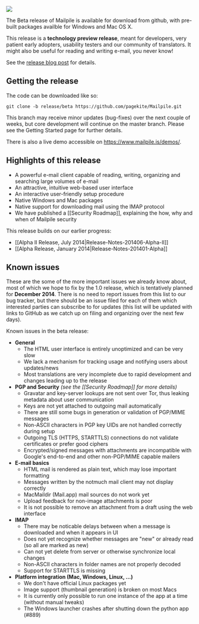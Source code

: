 ![](https://www.mailpile.is/img/logo-275x200.png)

The Beta release of Mailpile is available for download from github, with pre-built packages availble for Windows and Mac OS X.

This release is a **technology preview release**, meant for developers, very patient early adopters, usability testers and our community of translators. It might also be useful for reading and writing e-mail, you never know!

See the [release blog post](https://mailpile.is/blog/2014-09-13_Mailpile_Beta.html) for details.

## Getting the release

The code can be downloaded like so:

    git clone -b release/beta https://github.com/pagekite/Mailpile.git

This branch may receive minor updates (bug-fixes) over the next couple of weeks, but core development will continue on the master branch. Please see the Getting Started page for further details.

There is also a live demo accessible on <https://www.mailpile.is/demos/>.

## Highlights of this release

* A powerful e-mail client capable of reading, writing, organizing and searching large volumes of e-mail
* An attractive, intuitive web-based user interface
* An interactive user-friendly setup procedure
* Native Windows and Mac packages
* Native support for downloading mail using the IMAP protocol
* We have published a [[Security Roadmap]], explaining the how, why and when of Mailpile security

This release builds on our earlier progress:

* [[Alpha II Release, July 2014|Release-Notes-201406-Alpha-II]]
* [[Alpha Release, January 2014|Release-Notes-201401-Alpha]]

## Known issues

These are the some of the more important issues we already know about, most of which we hope to fix by the 1.0 release, which is tentatively planned for **December 2014**. There is no need to report issues from this list to our bug tracker, but there should be an issue filed for each of them which interested parties can subscribe to for updates (this list will be updated with links to GitHub as we catch up on filing and organizing over the next few days).

Known issues in the beta release:

* **General**
   * The HTML user interface is entirely unoptimized and can be very slow
   * We lack a mechanism for tracking usage and notifying users about updates/news
   * Most translations are very incomplete due to rapid development and changes leading up to the release
* **PGP and Security**   *(see the [[Security Roadmap]] for more details)*
   * Gravatar and key-server lookups are not sent over Tor, thus leaking metadata about user communication
   * Keys are not yet attached to outgoing mail automatically
   * There are still some bugs in generation or validation of PGP/MIME messages
   * Non-ASCII characters in PGP key UIDs are not handled correctly during setup
   * Outgoing TLS (HTTPS, STARTTLS) connections do not validate certificates or prefer good ciphers
   * Encrypted/signed messages with attachments are incompatible with Google's end-to-end and other non-PGP/MIME capable mailers
* **E-mail basics**
   * HTML mail is rendered as plain text, which may lose important formatting
   * Messages written by the notmuch mail client may not display correctly
   * MacMaildir (Mail.app) mail sources do not work yet
   * Upload feedback for non-image attachments is poor
   * It is not possible to remove an attachment from a draft using the web interface
* **IMAP**
   * There may be noticable delays between when a message is downloaded and when it appears in UI
   * Does not yet recognize whether messages are "new" or already read (so all are marked as new)
   * Can not yet delete from server or otherwise synchronize local changes
   * Non-ASCII characters in folder names are not properly decoded
   * Support for STARTTLS is missing
* **Platform integration (Mac, Windows, Linux, ...)**
   * We don't have official Linux packages yet
   * Image support (thumbnail generation) is broken on most Macs
   * It is currently only possible to run one instance of the app at a time (without manual tweaks)
   * The Windows launcher crashes after shutting down the python app (#889)
